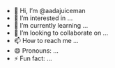 - 👋 Hi, I’m @aadajuiceman
- 👀 I’m interested in ...
- 🌱 I’m currently learning ...
- 💞️ I’m looking to collaborate on ...
- 📫 How to reach me ...
- 😄 Pronouns: ...
- ⚡ Fun fact: ...

<!---
aadajuiceman/aadajuiceman is a ✨ special ✨ repository because its `README.md` (this file) appears on your GitHub profile.
You can click the Preview link to take a look at your changes.
--->

